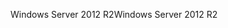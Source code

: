 <span data-ttu-id="a91da-101">Windows Server 2012 R2</span><span class="sxs-lookup"><span data-stu-id="a91da-101">Windows Server 2012 R2</span></span>